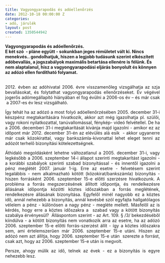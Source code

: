 ```yaml
---
title: Vagyongyarapodás és adóellenőrzés
date: 2012-10-18 00:00:00 Z
categories:
- adó, járulék
layout: post
created: 1350544942
---
```


<div><strong>Vagyongyarapodás és adóellenőrzés.</strong>&nbsp;</div><div><strong>E két szó&nbsp; - pláne együtt - sokunkban jeges rémületet vált ki. Nincs menekvés.. gondolhatjuk, hiszen a legjobb tudásunk szerint elkészített adóbevallás, a jogszabályok maximális betartása ellenére is félünk. És nem alaptalanul, hisz a vagyongyarapodási eljárás bonyolult és könnyen az adózó ellen fordítható folyamat.</strong></div><div>&nbsp;</div><div><!--break--></div><div><p style="text-align: justify;">2012. évben az adóhivatal 2006. évre visszamenőleg vizsgálhatja az szja bevallásokat, és folytathat vagyongyarapodás ellenőrzéseket. Év végével jogerős adómegállapító hiányában el fog évülni a 2006-os év – és már csak &nbsp;a 2007-es év lesz vizsgálható.</p><p style="text-align: justify;">Így tehát ha az adózó a most folyó adóellenőrzésében 2005. december 31-i készpénz megtakarítására hivatkozik, akkor azt még igazolhatja pl. szülői, vagy rokoni nyilatkozattal, tanúvallomással, fénykép- videó felvétellel. De ha a 2006. decemberi 31-i megtakarítását kívánja majd igazolni - amikor ez az időpont már 2012. december 31-én az elévülés alá esik&nbsp; - akkor ugyanerre már csak közokirattal, vagy bankszámla-kivonattal lehet eleget tenni az adózót terhelő bizonyítási kötelezettségnek.</p><p style="text-align: justify;">Áthidaló megoldásként lehetne változatlanul a 2005. december 31-i, vagy legkésőbb a 2006. szeptember 14-i állapot szerinti megtakarítást igazolni - a korábbi szabályok szerinti szabad bizonyítással - és innentől igazolni a pénz meglétét 2007. január 1-ig. Erre az esetre - felvetésem szerint legalábbis - nem alkalmazható kötött (közokirat/bankszámla) bizonyítás - hiszen forrásként 2006. szeptember 15-e előtti szerzésre hivatkozunk. A probléma a forrás megszerzésének állított időpontja, és rendelkezésre állásának időpontja közötti köztes időszakban a forrás meglétének, rendelkezésre állásának bizonyítása. Egyfelől minél nagyobb ez a köztes idő, annál nehezebb a bizonyítás, annál kevésbé szól egyfajta hallgatólagos vélelem a pénz - különösen a nagy pénz - megléte mellett. Másfelől az is kérdés, hogy erre a köztes időszakra a&nbsp; szabad vagy a kötött bizonyítás szabálya érvényesül?&nbsp; Álláspontom szerint - az Art. 109. § /3/ bekezdéséből kiindúlva - a kötött bizonyítás nem vonatkozik arra az esetre, ha az adózó 2006. szeptember 15-e előtti forrás-szerzést állít - így a köztes időszakra sem, ami értelemszerűen már 2006. szeptember 15-e utáni. Hiszen az adózó nem azt állítja, hogy 2006. szeptember 15-e után&nbsp; szerezte a forrást, csak azt, hogy az 2006. szeptember 15-e után is megvolt.</p><p style="text-align: justify;">Persze, ahogy múlik az idő, telnek az évek - ez a bizonyítás is egyre nehezebb lesz.</p></div>
